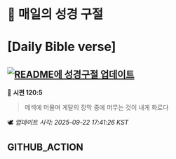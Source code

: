 # 🙏 매일의 성경 구절
# [Daily Bible verse]
## [![README에 성경구절 업데이트](https://github.com/DONGSUKA/first_test/actions/workflows/update-readme-bible.yml/badge.svg)](https://github.com/DONGSUKA/first_test/actions/workflows/update-readme-bible.yml)
<!-- START_BIBLE_VERSE -->
📖 **시편 120:5**
> 메섹에 머물며 게달의 장막 중에 머무는 것이 내게 화로다

🕊️ _업데이트 시각: 2025-09-22 17:41:26 KST_
  <!-- END_BIBLE_VERSE -->
## GITHUB_ACTION
